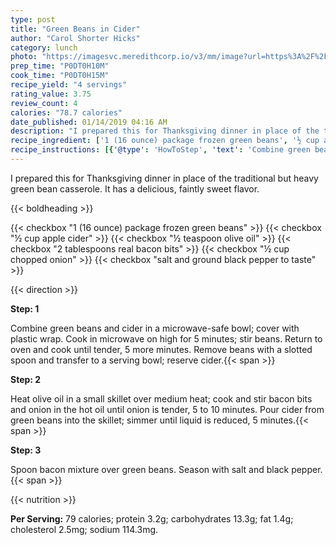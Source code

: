 ```yaml
---
type: post
title: "Green Beans in Cider"
author: "Carol Shorter Hicks"
category: lunch
photo: "https://imagesvc.meredithcorp.io/v3/mm/image?url=https%3A%2F%2Fimages.media-allrecipes.com%2Fuserphotos%2F997138.jpg"
prep_time: "P0DT0H10M"
cook_time: "P0DT0H15M"
recipe_yield: "4 servings"
rating_value: 3.75
review_count: 4
calories: "78.7 calories"
date_published: 01/14/2019 04:16 AM
description: "I prepared this for Thanksgiving dinner in place of the traditional but heavy green bean casserole. It has a delicious, faintly sweet flavor."
recipe_ingredient: ['1 (16 ounce) package frozen green beans', '½ cup apple cider', '½ teaspoon olive oil', '2 tablespoons real bacon bits', '½ cup chopped onion', 'salt and ground black pepper to taste']
recipe_instructions: [{'@type': 'HowToStep', 'text': 'Combine green beans and cider in a microwave-safe bowl; cover with plastic wrap. Cook in microwave on high for 5 minutes; stir beans. Return to oven and cook until tender, 5 more minutes. Remove beans with a slotted spoon and transfer to a serving bowl; reserve cider.\n'}, {'@type': 'HowToStep', 'text': 'Heat olive oil in a small skillet over medium heat; cook and stir bacon bits and onion in the hot oil until onion is tender, 5 to 10 minutes. Pour cider from green beans into the skillet; simmer until liquid is reduced, 5 minutes.\n'}, {'@type': 'HowToStep', 'text': 'Spoon bacon mixture over green beans. Season with salt and black pepper.\n'}]
---
```


I prepared this for Thanksgiving dinner in place of the traditional but heavy green bean casserole. It has a delicious, faintly sweet flavor. 

{{< boldheading >}}

{{< checkbox "1 (16 ounce) package frozen green beans" >}}
{{< checkbox "½ cup apple cider" >}}
{{< checkbox "½ teaspoon olive oil" >}}
{{< checkbox "2 tablespoons real bacon bits" >}}
{{< checkbox "½ cup chopped onion" >}}
{{< checkbox "salt and ground black pepper to taste" >}}


{{< direction >}}

**Step: 1**

Combine green beans and cider in a microwave-safe bowl; cover with plastic wrap. Cook in microwave on high for 5 minutes; stir beans. Return to oven and cook until tender, 5 more minutes. Remove beans with a slotted spoon and transfer to a serving bowl; reserve cider.{{< span >}}

**Step: 2**

Heat olive oil in a small skillet over medium heat; cook and stir bacon bits and onion in the hot oil until onion is tender, 5 to 10 minutes. Pour cider from green beans into the skillet; simmer until liquid is reduced, 5 minutes.{{< span >}}

**Step: 3**

Spoon bacon mixture over green beans. Season with salt and black pepper.{{< span >}}

{{< nutrition >}}

**Per Serving:** 79 calories; protein 3.2g; carbohydrates 13.3g; fat 1.4g; cholesterol 2.5mg; sodium 114.3mg.